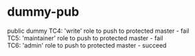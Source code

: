 # dummy-pub
public dummy
TC4: 'write' role to push to protected master - fail\
TC5: 'maintainer' role to push to protected master - fail \
TC6: 'admin' role to push to protected master - succeed
